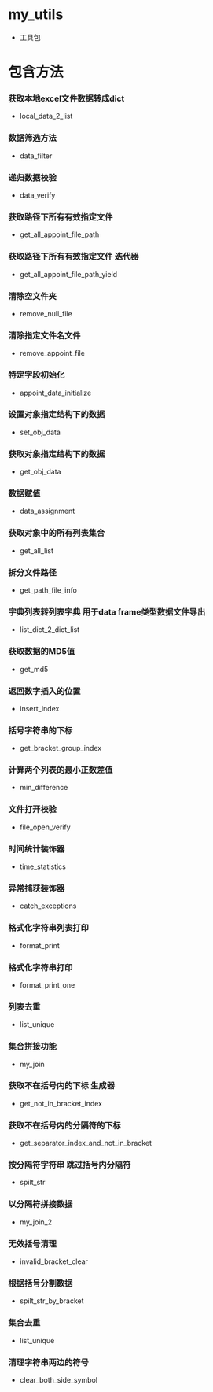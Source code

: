 # my_utils
- 工具包
# 包含方法
### 获取本地excel文件数据转成dict
- local_data_2_list
### 数据筛选方法
- data_filter
### 递归数据校验
- data_verify
### 获取路径下所有有效指定文件
- get_all_appoint_file_path
### 获取路径下所有有效指定文件 迭代器
- get_all_appoint_file_path_yield
### 清除空文件夹
- remove_null_file
### 清除指定文件名文件
- remove_appoint_file
### 特定字段初始化
- appoint_data_initialize
### 设置对象指定结构下的数据
- set_obj_data
### 获取对象指定结构下的数据
- get_obj_data
### 数据赋值
- data_assignment
### 获取对象中的所有列表集合
- get_all_list
### 拆分文件路径
- get_path_file_info
### 字典列表转列表字典 用于data frame类型数据文件导出
- list_dict_2_dict_list
### 获取数据的MD5值
- get_md5
### 返回数字插入的位置
- insert_index
### 括号字符串的下标
- get_bracket_group_index
### 计算两个列表的最小正数差值
- min_difference
### 文件打开校验
- file_open_verify
### 时间统计装饰器
- time_statistics
### 异常捕获装饰器
- catch_exceptions
### 格式化字符串列表打印
- format_print
### 格式化字符串打印
- format_print_one
### 列表去重
- list_unique
### 集合拼接功能
- my_join
### 获取不在括号内的下标 生成器
- get_not_in_bracket_index
### 获取不在括号内的分隔符的下标
- get_separator_index_and_not_in_bracket
### 按分隔符字符串 跳过括号内分隔符
- spilt_str
### 以分隔符拼接数据
- my_join_2
### 无效括号清理
- invalid_bracket_clear
### 根据括号分割数据
- spilt_str_by_bracket
### 集合去重
- list_unique
### 清理字符串两边的符号
- clear_both_side_symbol
